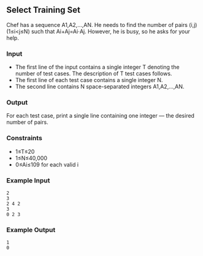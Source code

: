 ## Select Training Set

Chef has a sequence A1,A2,…,AN. He needs to find the number of pairs (i,j) (1≤i<j≤N) such that Ai+Aj=Ai⋅Aj. However, he is busy, so he asks for your help.

### Input

- The first line of the input contains a single integer T denoting the number of test cases. The description of T test cases follows.
- The first line of each test case contains a single integer N.
- The second line contains N space-separated integers A1,A2,…,AN.

### Output

For each test case, print a single line containing one integer ― the desired number of pairs.

### Constraints

- 1≤T≤20
- 1≤N≤40,000
- 0≤Ai≤109 for each valid i

### Example Input

```
2
3
2 4 2
3
0 2 3
```

### Example Output

```
1
0
```

